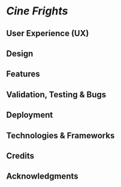 # ***Cine Frights***

## User Experience (UX)
## Design
## Features
## Validation, Testing & Bugs
## Deployment
## Technologies & Frameworks
## Credits
## Acknowledgments
